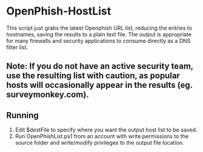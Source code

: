# OpenPhish-HostList
This script just grabs the latest Openphish URL list, reducing the entries to hostnames, saving the results to a plain text file.  The output is appropriate for many firewalls and security applications to consume directly as a DNS filter list.  

## Note: If you do not have an active security team, use the resulting list with caution, as popular hosts will occasionally appear in the results (eg. surveymonkey.com).

## Running
1. Edit $destFile to specify where you want the output host list to be saved.
2. Run OpenPhishList.ps1 from an account with write permissions to the source folder and write/modify privileges to the output file location.
